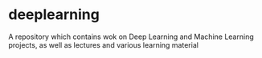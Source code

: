 # deeplearning
A repository which contains wok on  Deep Learning and Machine Learning projects, as well as lectures and various learning material
